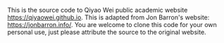This is the source code to Qiyao Wei public academic website https://qiyaowei.github.io. This is adapted from Jon Barron's website: https://jonbarron.info/. You are welcome to clone this code for your own personal use, just please attribute the source to the original website.
